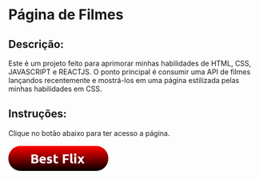 # Página de Filmes

## Descrição:
Este é um projeto feito para aprimorar minhas habilidades de HTML, CSS, JAVASCRIPT e REACTJS.
O ponto principal é consumir uma API de filmes lançandos recentemente e mostrá-los em uma página estilizada pelas minhas habilidades em CSS.


## Instruções:
Clique no botão abaixo para ter acesso a página. </br></br>
<a href= "https://charrels22-makes-great-sites.netlify.app/">
    <img src= "./button_best-flix.png" />
</a>
